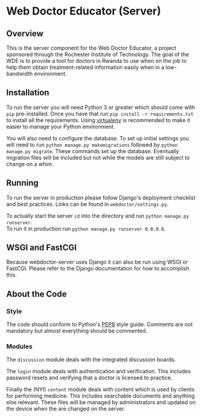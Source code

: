 # Web Doctor Educator (Server)

## Overview
This is the server component for the Web Doctor Educator, a project sponsored
through the Rochester Institute of Technology. The goal of the WDE is to
provide a tool for doctors in Rwanda to use when on the job to help them
obtain treatment-related information easily when in a low-bandwidth environment.

## Installation
To run the server you will need Python 3 or greater which should come with
`pip` pre-installed. Once you have that run `pip install -r requirements.txt`
to install all the requirements. Using [virtualenv](https://virtualenv.pypa.io/en/latest/)
is recommended to make it easier to manage your Python environment.

You will also need to configure the database. To set up initial settings you will
need to run `python manage.py makemigrations` followed by `python manage.py migrate`.
These commands set up the database. Eventually migration files will be included but
not while the models are still subject to change on a whim.

## Running
To run the server in production please follow Django's deployment checklist and
best practices. Links can be found in `webdoctor/settings.py`.

To actually start the server `cd` into the directory and run
`python manage.py runserver`.<br/>
To run it in production run `python manage.py runserver 0.0.0.0`.

## WSGI and FastCGI
Because webdoctor-server uses Django it can also be run using WSGI or FastCGI.
Please refer to the Django documentation for how to accomplish this.

## About the Code
### Style
The code should conform to Python's [PEP8](https://www.python.org/dev/peps/pep-0008/)
style guide. Comments are not mandatory but almost everything should be
commented.

### Modules
The `discussion` module deals with the integrated discussion boards.

The `login` module deals with authentication and verification. This includes
password resets and verifying that a doctor is licensed to practice.

Finally the (NYI) `content` module deals with content which is used by clients
for performing medicine. This includes searchable documents and anything else
relevant. These files will be managed by administrators and updated on the device
when the are changed on the server.


